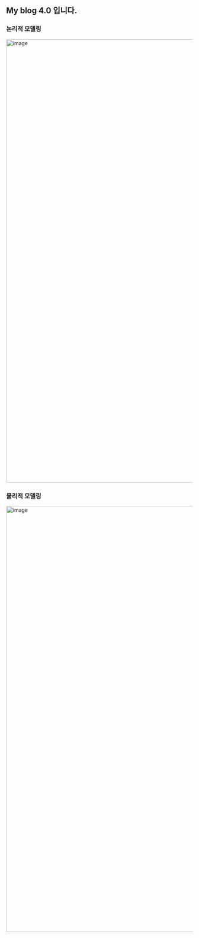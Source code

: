 <h2>My blog 4.0 입니다.</H2>


<h3>논리적 모델링</h3>
<img width="1195" alt="image" src="https://github.com/Honey99s/team7_v2sbm3c/assets/107997462/c1420e0f-6b6b-4d45-a73d-152d041ba59f">




<h3>물리적 모델링</h3>
<img width="1148" alt="image" src="https://github.com/Honey99s/team7_v2sbm3c/assets/107997462/aec776c3-78b3-469a-a12b-74c7504af0e7">






